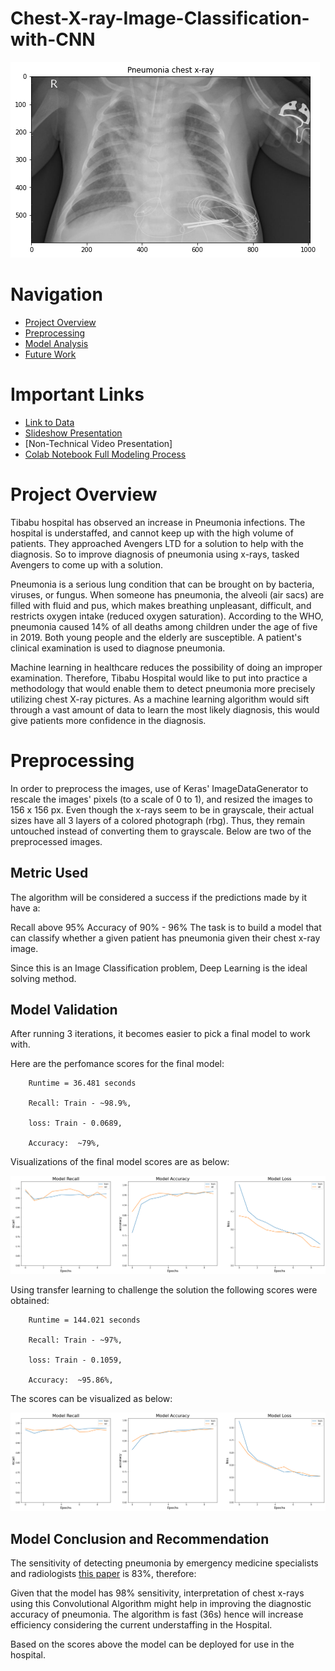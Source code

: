 # Chest-X-ray-Image-Classification-with-CNN

![hello](https://github.com/fredtush/dsc-text-classification-lab/blob/master/images/pneumonia.png)

# Navigation

* [Project Overview](#Project-Overview)
* [Preprocessing](#Preprocessing)
* [Model Analysis](#Model-Analysis)
* [Future Work](#Future-Work)

# Important Links

* [Link to Data](https://www.kaggle.com/paultimothymooney/chest-xray-pneumonia)
* [Slideshow Presentation]()
* [Non-Technical Video Presentation]
* [Colab Notebook Full Modeling Process](https://github.com/fredtush/Image-Classification-with-CNN/blob/main/Image_Classification_with_Deep_Learning.ipynb)


# Project Overview

Tibabu hospital has observed an increase in Pneumonia infections. The hospital is understaffed, and cannot keep up with the high volume of patients. They approached Avengers LTD for a solution to help with the diagnosis. So to improve diagnosis of pneumonia using x-rays, tasked Avengers to come up with a solution.

Pneumonia is a serious lung condition that can be brought on by bacteria, viruses, or fungus. When someone has pneumonia, the alveoli (air sacs) are filled with fluid and pus, which makes breathing unpleasant, difficult, and restricts oxygen intake (reduced oxygen saturation). According to the WHO, pneumonia caused 14% of all deaths among children under the age of five in 2019. Both young people and the elderly are susceptible. A patient's clinical examination is used to diagnose pneumonia.

Machine learning in healthcare reduces the possibility of doing an improper examination. Therefore, Tibabu Hospital would like to put into practice a methodology that would enable them to detect pneumonia more precisely utilizing chest X-ray pictures. As a machine learning algorithm would sift through a vast amount of data to learn the most likely diagnosis, this would give patients more confidence in the diagnosis.


# Preprocessing

In order to preprocess the images, use of Keras' ImageDataGenerator to rescale the images' pixels (to a scale of 0 to 1), and resized the images to 156 x 156 px. Even though the x-rays seem to be in grayscale, their actual sizes have all 3 layers of a colored photograph (rbg). Thus, they remain untouched instead of converting them to grayscale. Below are two of the preprocessed images.
                  
    
## Metric Used

The algorithm will be considered a success if the predictions made by it have a:

Recall above 95%
Accuracy of 90% - 96%
The task is to build a model that can classify whether a given patient has pneumonia given their chest x-ray image.

Since this is an Image Classification problem, Deep Learning is the ideal solving method.


## Model Validation
After running 3 iterations, it becomes easier to pick a final model to work with.

Here are the perfomance scores for the final model:

        Runtime = 36.481 seconds

        Recall: Train - ~98.9%, 

        loss: Train - 0.0689, 

        Accuracy:  ~79%, 
                   
Visualizations of the final model scores are as below:
   
![finalmodel](https://github.com/fredtush/dsc-text-classification-lab/blob/master/images/finalmodel.png)


Using transfer learning to challenge the solution the following scores were obtained:

        Runtime = 144.021 seconds

        Recall: Train - ~97%, 

        loss: Train - 0.1059, 

        Accuracy:  ~95.86%, 

The scores can be visualized as below:

![avvgmodel](https://github.com/fredtush/dsc-text-classification-lab/blob/master/images/avvg.png)

## Model Conclusion and Recommendation

The sensitivity of detecting pneumonia by emergency medicine specialists and radiologists <a href="https://www.ncbi.nlm.nih.gov/pmc/articles/PMC6377225/#:~:text=Sensitivity%20of%20plain%20chest%20radiography,radiation%20(9%2C%2010).">this paper</a> is 83%, therefore:

Given that the model has 98% sensitivity, interpretation of chest x-rays using this Convolutional Algorithm might help in improving the diagnostic accuracy of pneumonia.
The algorithm is fast (36s) hence will increase efficiency considering the current understaffing in the Hospital.

Based on the scores above the model can be deployed for use in the hospital.
